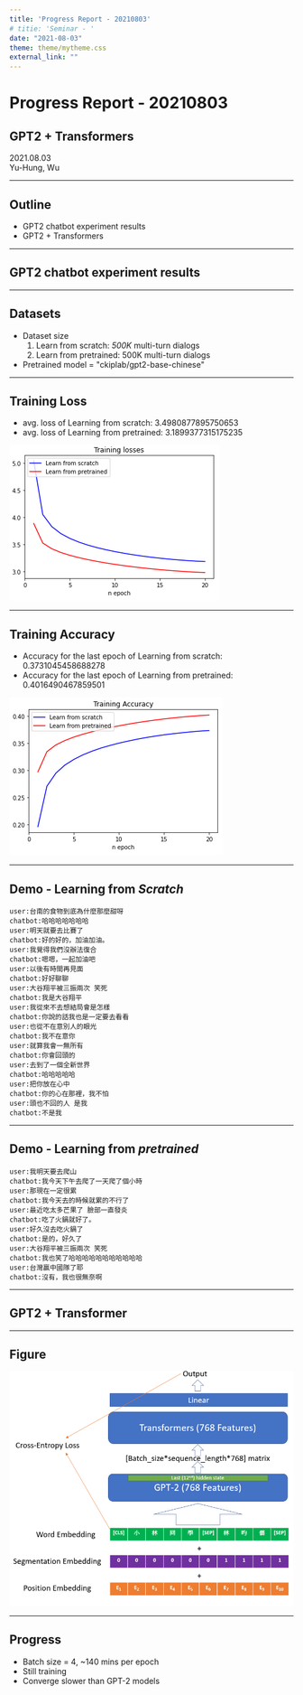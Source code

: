 ```yaml
---
title: 'Progress Report - 20210803'
# titie: 'Seminar - '
date: "2021-08-03"
theme: theme/mytheme.css
external_link: ""
---
```


# Progress Report - 20210803 <!-- .element: class="title" -->
##  GPT2 + Transformers <!-- .element: class="subtitle" -->

<div class="title-name">
2021.08.03 <br>
Yu-Hung, Wu
</div>

---

## Outline

- GPT2 chatbot experiment results
- GPT2 + Transformers

---

## GPT2 chatbot experiment results  <!-- .element: class="section-title" -->

----

## Datasets

- Dataset size
    1. Learn from scratch: *500K* multi-turn dialogs
    2. Learn from pretrained: 500K multi-turn dialogs
- Pretrained model = "ckiplab/gpt2-base-chinese"

----

## Training Loss

* avg. loss of Learning from scratch: 3.4980877895750653
* avg. loss of Learning from pretrained: 3.1899377315175235

![](attachments/2021-08-03-17-33-18.png) <!-- .element: class="img60" -->

----

## Training Accuracy

* Accuracy for the last epoch of Learning from scratch: 0.3731045458688278
* Accuracy for the last epoch of Learning from pretrained: 0.4016490467859501

![](attachments/2021-08-03-17-38-22.png) <!-- .element: class="img60" -->

----

## Demo - Learning from *Scratch*

```
user:台南的食物到底為什麼那麼甜呀
chatbot:哈哈哈哈哈哈哈
user:明天就要去比賽了
chatbot:好的好的，加油加油。
user:我覺得我們沒辦法復合
chatbot:嗯嗯，一起加油吧
user:以後有時間再見面
chatbot:好好聊聊
user:大谷翔平被三振兩次 笑死
chatbot:我是大谷翔平
user:我從來不去想結局會是怎樣
chatbot:你說的話我也是一定要去看看
user:也從不在意別人的眼光
chatbot:我不在意你
user:就算我會一無所有
chatbot:你會回頭的
user:去到了一個全新世界
chatbot:哈哈哈哈哈
user:把你放在心中
chatbot:你的心在那裡，我不怕
user:頭也不回的人 是我
chatbot:不是我
```

----

## Demo - Learning from *pretrained*

```
user:我明天要去爬山
chatbot:我今天下午去爬了一天爬了個小時
user:那現在一定很累
chatbot:我今天去的時候就累的不行了
user:最近吃太多芒果了 臉部一直發炎
chatbot:吃了火鍋就好了。
user:好久沒去吃火鍋了
chatbot:是的，好久了
user:大谷翔平被三振兩次 笑死
chatbot:我也笑了哈哈哈哈哈哈哈哈哈哈哈
user:台灣贏中國隊了耶
chatbot:沒有，我也很無奈啊
```

---

## GPT2 + Transformer <!-- .element: class="section-title" -->

----

## Figure

![](attachments/2021-08-03-23-23-31.png) <!-- .element: class="img80" -->

----

## Progress

* Batch size = 4, ~140 mins per epoch
* Still training
* Converge slower than GPT-2 models